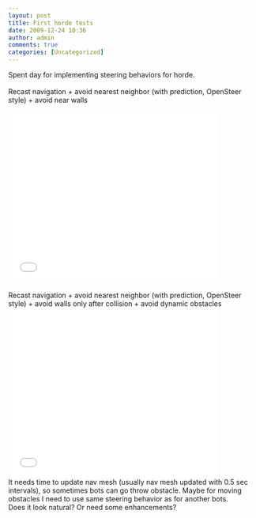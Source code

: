 ```yaml
---
layout: post
title: First horde tests
date: 2009-12-24 10:36
author: admin
comments: true
categories: [Uncategorized]
---
```

Spent day for implementing steering behaviors for horde. <br /> <br />Recast navigation + avoid nearest neighbor (with prediction, OpenSteer style) + avoid near walls<br /><br /><object width="425" height="344"><param name="movie" value="//www.youtube.com/v/uH4lo1gW2K8&amp;hl=en_US&amp;fs=1&amp;"><param name="allowFullScreen" value="true"><param name="allowscriptaccess" value="always"><embed src="//www.youtube.com/v/uH4lo1gW2K8&amp;hl=en_US&amp;fs=1&amp;" type="application/x-shockwave-flash" allowscriptaccess="always" allowfullscreen="true" width="425" height="344"></embed></object><br /><br />Recast navigation + avoid nearest neighbor (with prediction, OpenSteer style) + avoid walls only after collision + avoid dynamic obstacles <br />  <object width="425" height="344"><param name="movie" value="//www.youtube.com/v/_gStLaNyJ24&amp;hl=en_US&amp;fs=1&amp;"><param name="allowFullScreen" value="true"><param name="allowscriptaccess" value="always"><embed src="//www.youtube.com/v/_gStLaNyJ24&amp;hl=en_US&amp;fs=1&amp;" type="application/x-shockwave-flash" allowscriptaccess="always" allowfullscreen="true" width="425" height="344"></embed></object> <br />  It needs time to update nav mesh (usually nav mesh updated with 0.5 sec intervals), so sometimes bots can go throw obstacle. Maybe for moving obstacles I need to use same steering behavior as for another bots.  <br />  Does it look natural? Or need some enhancements?
